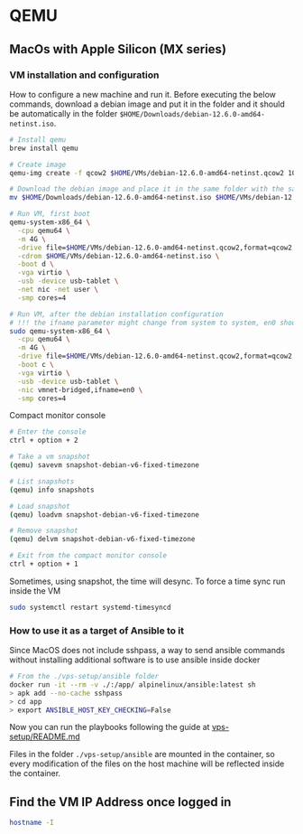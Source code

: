 # QEMU

## MacOs with Apple Silicon (MX series)

### VM installation and configuration

How to configure a new machine and run it. Before executing the below commands, download a debian image and put it in the folder and it should be automatically in the folder `$HOME/Downloads/debian-12.6.0-amd64-netinst.iso`.

```bash
# Install qemu
brew install qemu

# Create image
qemu-img create -f qcow2 $HOME/VMs/debian-12.6.0-amd64-netinst.qcow2 10G

# Download the debian image and place it in the same folder with the same filename
mv $HOME/Downloads/debian-12.6.0-amd64-netinst.iso $HOME/VMs/debian-12.6.0-amd64-netinst.iso

# Run VM, first boot
qemu-system-x86_64 \
  -cpu qemu64 \
  -m 4G \
  -drive file=$HOME/VMs/debian-12.6.0-amd64-netinst.qcow2,format=qcow2 \
  -cdrom $HOME/VMs/debian-12.6.0-amd64-netinst.iso \
  -boot d \
  -vga virtio \
  -usb -device usb-tablet \
  -net nic -net user \
  -smp cores=4

# Run VM, after the debian installation configuration
# !!! the ifname parameter might change from system to system, en0 should be the default one !!!
sudo qemu-system-x86_64 \
  -cpu qemu64 \
  -m 4G \
  -drive file=$HOME/VMs/debian-12.6.0-amd64-netinst.qcow2,format=qcow2 \
  -boot c \
  -vga virtio \
  -usb -device usb-tablet \
  -nic vmnet-bridged,ifname=en0 \
  -smp cores=4
```

Compact monitor console

```bash
# Enter the console
ctrl + option + 2

# Take a vm snapshot
(qemu) savevm snapshot-debian-v6-fixed-timezone

# List snapshots
(qemu) info snapshots

# Load snapshot
(qemu) loadvm snapshot-debian-v6-fixed-timezone

# Remove snapshot
(qemu) delvm snapshot-debian-v6-fixed-timezone

# Exit from the compact monitor console
ctrl + option + 1
```

Sometimes, using snapshot, the time will desync. To force a time sync run inside the VM

```bash
sudo systemctl restart systemd-timesyncd
```

### How to use it as a target of Ansible to it

Since MacOS does not include sshpass, a way to send ansible commands without installing additional software is to use ansible inside docker

```bash
# From the ./vps-setup/ansible folder
docker run -it --rm -v ./:/app/ alpinelinux/ansible:latest sh
> apk add --no-cache sshpass
> cd app
> export ANSIBLE_HOST_KEY_CHECKING=False
```

Now you can run the playbooks following the guide at [vps-setup/README.md](../vps-setup/README.md)

Files in the folder `./vps-setup/ansible` are mounted in the container, so every modification of the files on the host machine will be reflected inside the container.

## Find the VM IP Address once logged in

```bash
hostname -I
```
